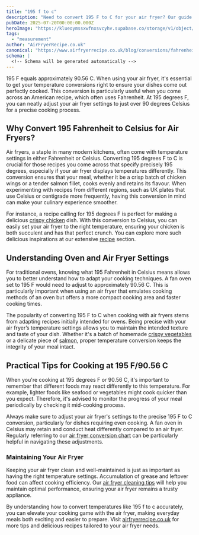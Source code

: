 ```yaml
---
title: "195 f to c"
description: "Need to convert 195 F to C for your air fryer? Our guide ensures you cook at the right temperature every time. Discover expert tips and delicious recipes."
pubDate: 2025-07-20T00:00:00.000Z
heroImage: "https://klueoymssxwfnxsvcyhv.supabase.co/storage/v1/object/public/Shmucket/195-f-to-c.png"
tags:
  - "measurement"
author: "AirFryerRecipe.co.uk"
canonical: "https://www.airfryerrecipe.co.uk/blog/conversions/fahrenheit-to-celsius/195-f-to-c"
schema: |
  <!-- Schema will be generated automatically -->
---
```


<p id="">195 F equals approximately 90.56 C. When using your air fryer, it's essential to get your temperature conversions right to ensure your dishes come out perfectly cooked. This conversion is particularly useful when you come across an American recipe, which often uses Fahrenheit. At 195 degrees F, you can neatly adjust your air fryer settings to just over 90 degrees Celsius for a precise cooking process.</p><h2 id="">Why Convert 195 Fahrenheit to Celsius for Air Fryers?</h2><p id="">Air fryers, a staple in many modern kitchens, often come with temperature settings in either Fahrenheit or Celsius. Converting 195 degrees F to C is crucial for those recipes you come across that specify precisely 195 degrees, especially if your air fryer displays temperatures differently. This conversion ensures that your meal, whether it be a crisp batch of chicken wings or a tender salmon fillet, cooks evenly and retains its flavour. When experimenting with recipes from different regions, such as UK plates that use Celsius or centigrade more frequently, having this conversion in mind can make your culinary experience smoother.</p><p id="">For instance, a recipe calling for 195 degrees F is perfect for making a delicious <a href="https://www.airfryerrecipe.co.uk/recipe-category/chicken" id="">crispy chicken</a> dish. With this conversion to Celsius, you can easily set your air fryer to the right temperature, ensuring your chicken is both succulent and has that perfect crunch. You can explore more such delicious inspirations at our extensive <a href="https://www.airfryerrecipe.co.uk/recipes" id="">recipe</a> section.</p><h2 id="">Understanding Oven and Air Fryer Settings</h2><p id="">For traditional ovens, knowing what 195 Fahrenheit in Celsius means allows you to better understand how to adapt your cooking techniques. A fan oven set to 195 F would need to adjust to approximately 90.56 C. This is particularly important when using an air fryer that emulates cooking methods of an oven but offers a more compact cooking area and faster cooking times.</p><p id="">The popularity of converting 195 F to C when cooking with air fryers stems from adapting recipes initially intended for ovens. Being precise with your air fryer’s temperature settings allows you to maintain the intended texture and taste of your dish. Whether it's a batch of homemade <a href="https://www.airfryerrecipe.co.uk/recipe-category/vegetables" id="">crispy vegetables</a> or a delicate piece of <a href="https://www.airfryerrecipe.co.uk/recipe-category/salmon" id="">salmon</a>, proper temperature conversion keeps the integrity of your meal intact.</p><h2 id="">Practical Tips for Cooking at 195 F/90.56 C</h2><p id="">When you're cooking at 195 degrees F or 90.56 C, it's important to remember that different foods may react differently to this temperature. For example, lighter foods like seafood or vegetables might cook quicker than you expect. Therefore, it's advised to monitor the progress of your meal periodically by checking it mid-cooking process.</p><p id="">Always make sure to adjust your air fryer's settings to the precise 195 F to C conversion, particularly for dishes requiring even cooking. A fan oven in Celsius may retain and conduct heat differently compared to an air fryer. Regularly referring to our <a href="https://www.airfryerrecipe.co.uk/air-fryer-conversion-chart" id="">air fryer conversion chart</a> can be particularly helpful in navigating these adjustments.</p><h3 id="">Maintaining Your Air Fryer</h3><p id="">Keeping your air fryer clean and well-maintained is just as important as having the right temperature settings. Accumulation of grease and leftover food can affect cooking efficiency. Our <a href="https://www.airfryerrecipe.co.uk/air-fryer-cleaner" id="">air fryer cleaning tips</a> will help you maintain optimal performance, ensuring your air fryer remains a trusty appliance.</p><p id="">By understanding how to convert temperatures like 195 f to c accurately, you can elevate your cooking game with the air fryer, making everyday meals both exciting and easier to prepare. Visit <a href="https://www.airfryerrecipe.co.uk" id="">airfryerrecipe.co.uk</a> for more tips and delicious recipes tailored to your air fryer needs.</p>
